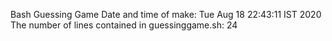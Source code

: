 Bash Guessing Game
Date and time of make: Tue Aug 18 22:43:11 IST 2020  
The number of lines contained in guessinggame.sh: 24

